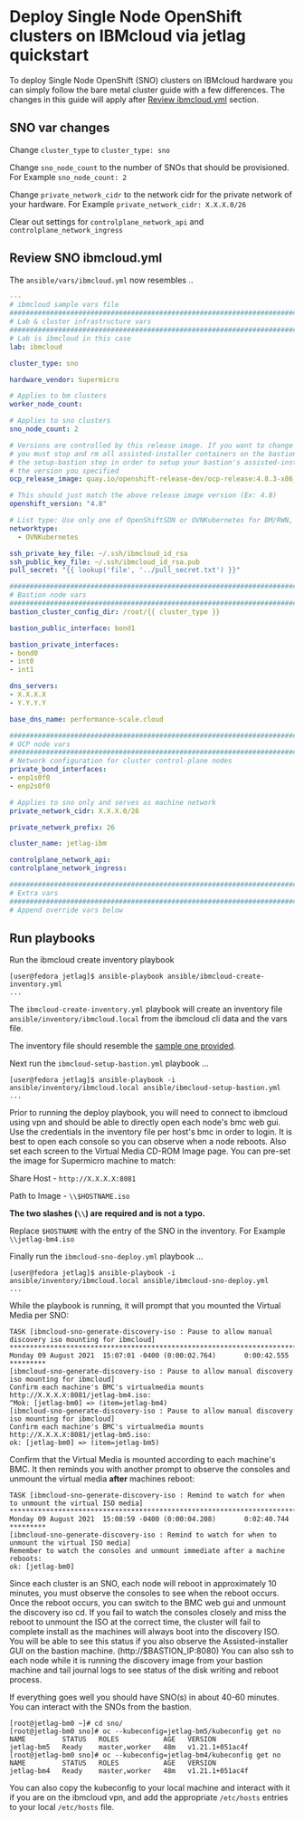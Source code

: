 # Deploy Single Node OpenShift clusters on IBMcloud via jetlag quickstart

To deploy Single Node OpenShift (SNO) clusters on IBMcloud hardware you can simply follow the bare metal cluster guide with a few differences. The changes in this guide will apply after [Review ibmcloud.yml](deploy-bm-ibmcloud.md#review-ibmcloudyml) section.

## SNO var changes

Change `cluster_type` to `cluster_type: sno`

Change `sno_node_count` to the number of SNOs that should be provisioned. For Example `sno_node_count: 2`

Change `private_network_cidr` to the network cidr for the private network of your hardware. For Example `private_network_cidr: X.X.X.0/26`

Clear out settings for `controlplane_network_api` and `controlplane_network_ingress`

## Review SNO ibmcloud.yml

The `ansible/vars/ibmcloud.yml` now resembles ..

```yaml
---
# ibmcloud sample vars file
################################################################################
# Lab & cluster infrastructure vars
################################################################################
# Lab is ibmcloud in this case
lab: ibmcloud

cluster_type: sno

hardware_vendor: Supermicro

# Applies to bm clusters
worker_node_count:

# Applies to sno clusters
sno_node_count: 2

# Versions are controlled by this release image. If you want to change images
# you must stop and rm all assisted-installer containers on the bastion and rerun
# the setup-bastion step in order to setup your bastion's assisted-installer to
# the version you specified
ocp_release_image: quay.io/openshift-release-dev/ocp-release:4.8.3-x86_64

# This should just match the above release image version (Ex: 4.8)
openshift_version: "4.8"

# List type: Use only one of OpenShiftSDN or OVNKubernetes for BM/RWN, but could be both for SNO mix and match
networktype:
  - OVNKubernetes

ssh_private_key_file: ~/.ssh/ibmcloud_id_rsa
ssh_public_key_file: ~/.ssh/ibmcloud_id_rsa.pub
pull_secret: "{{ lookup('file', '../pull_secret.txt') }}"

################################################################################
# Bastion node vars
################################################################################
bastion_cluster_config_dir: /root/{{ cluster_type }}

bastion_public_interface: bond1

bastion_private_interfaces:
- bond0
- int0
- int1

dns_servers:
- X.X.X.X
- Y.Y.Y.Y

base_dns_name: performance-scale.cloud

################################################################################
# OCP node vars
################################################################################
# Network configuration for cluster control-plane nodes
private_bond_interfaces:
- enp1s0f0
- enp2s0f0

# Applies to sno only and serves as machine network
private_network_cidr: X.X.X.0/26

private_network_prefix: 26

cluster_name: jetlag-ibm

controlplane_network_api:
controlplane_network_ingress:

################################################################################
# Extra vars
################################################################################
# Append override vars below
```

## Run playbooks

Run the ibmcloud create inventory playbook

```console
[user@fedora jetlag]$ ansible-playbook ansible/ibmcloud-create-inventory.yml
...
```

The `ibmcloud-create-inventory.yml` playbook will create an inventory file `ansible/inventory/ibmcloud.local` from the ibmcloud cli data and the vars file.

The inventory file should resemble the [sample one provided](../ansible/inventory/ibmcloud-inventory-sno.sample).

Next run the `ibmcloud-setup-bastion.yml` playbook ...

```console
[user@fedora jetlag]$ ansible-playbook -i ansible/inventory/ibmcloud.local ansible/ibmcloud-setup-bastion.yml
...
```

Prior to running the deploy playbook, you will need to connect to ibmcloud using vpn and should be able to directly open each node's bmc web gui. Use the credentials in the inventory file per host's bmc in order to login. It is best to open each console so you can observe when a node reboots. Also set each screen to the Virtual Media CD-ROM Image page. You can pre-set the image for Supermicro machine to match:

Share Host - `http://X.X.X.X:8081`

Path to Image - `\\$HOSTNAME.iso`

**The two slashes (`\\`) are required and is not a typo.**

Replace `$HOSTNAME` with the entry of the SNO in the inventory. For Example `\\jetlag-bm4.iso`

Finally run the `ibmcloud-sno-deploy.yml` playbook ...

```console
[user@fedora jetlag]$ ansible-playbook -i ansible/inventory/ibmcloud.local ansible/ibmcloud-sno-deploy.yml
...
```

While the playbook is running, it will prompt that you mounted the Virtual Media per SNO:

```console
TASK [ibmcloud-sno-generate-discovery-iso : Pause to allow manual discovery iso mounting for ibmcloud] ***************************************************************************************
Monday 09 August 2021  15:07:01 -0400 (0:00:02.764)       0:00:42.555 *********
[ibmcloud-sno-generate-discovery-iso : Pause to allow manual discovery iso mounting for ibmcloud]
Confirm each machine's BMC's virtualmedia mounts http://X.X.X.X:8081/jetlag-bm4.iso:
^Mok: [jetlag-bm0] => (item=jetlag-bm4)
[ibmcloud-sno-generate-discovery-iso : Pause to allow manual discovery iso mounting for ibmcloud]
Confirm each machine's BMC's virtualmedia mounts http://X.X.X.X:8081/jetlag-bm5.iso:
ok: [jetlag-bm0] => (item=jetlag-bm5)
```

Confirm that the Virtual Media is mounted according to each machine's BMC. It then reminds you with another prompt to observe the consoles and unmount the virtual media **after** machines reboot:

```console
TASK [ibmcloud-sno-generate-discovery-iso : Remind to watch for when to unmount the virtual ISO media] ***************************************************************************************
Monday 09 August 2021  15:08:59 -0400 (0:00:04.208)       0:02:40.744 *********
[ibmcloud-sno-generate-discovery-iso : Remind to watch for when to unmount the virtual ISO media]
Remember to watch the consoles and unmount immediate after a machine reboots:
ok: [jetlag-bm0]
```

Since each cluster is an SNO, each node will reboot in approximately 10 minutes, you must observe the consoles to see when the reboot occurs. Once the reboot occurs, you can switch to the BMC web gui and unmount the discovery iso cd. If you fail to watch the consoles closely and miss the reboot to unmount the ISO at the correct time, the cluster will fail to complete install as the machines will always boot into the discovery ISO. You will be able to see this status if you also observe the Assisted-installer GUI on the bastion machine. (http://$BASTION_IP:8080) You can also ssh to each node while it is running the discovery image from your bastion machine and tail journal logs to see status of the disk writing and reboot process.

If everything goes well you should have SNO(s) in about 40-60 minutes. You can interact with the SNOs from the bastion.

```console
[root@jetlag-bm0 ~]# cd sno/
[root@jetlag-bm0 sno]# oc --kubeconfig=jetlag-bm5/kubeconfig get no
NAME         STATUS   ROLES           AGE   VERSION
jetlag-bm5   Ready    master,worker   48m   v1.21.1+051ac4f
[root@jetlag-bm0 sno]# oc --kubeconfig=jetlag-bm4/kubeconfig get no
NAME         STATUS   ROLES           AGE   VERSION
jetlag-bm4   Ready    master,worker   48m   v1.21.1+051ac4f

```

You can also copy the kubeconfig to your local machine and interact with it if you are on the ibmcloud vpn, and add the appropriate `/etc/hosts` entries to your local `/etc/hosts` file.
